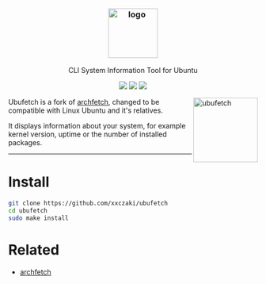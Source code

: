 <h3 align="center"><img src="https://imgur.com/u5etrh1.png" alt="logo" height="100px"></h3>
<p align="center">CLI System Information Tool for Ubuntu</p>

<p align="center">
<a href="https://travis-ci.org/xxczaki/ubufetch"><img src="https://travis-ci.org/xxczaki/ubufetch.svg?branch=master"></a>
<a href="https://www.patreon.com/akepinski"><img src="https://img.shields.io/badge/donate-patreon-yellow.svg"></a>
<a href="./LICENSE.md"><img src="https://img.shields.io/badge/license-MIT-blue.svg"></a>
</p>

<img src="https://imgur.com/hvJofR3.png" alt="ubufetch" align="right" height="130px">

Ubufetch is a fork of [archfetch](https://github.com/xxczaki/archfetch), changed to be compatible with Linux Ubuntu and it's relatives.

It displays information about your system, for example kernel version, uptime or the number of installed packages.

---

# Install

```bash
git clone https://github.com/xxczaki/ubufetch
cd ubufetch 
sudo make install
```

# Related

- [archfetch](https://github.com/xxczaki/archfetch)
